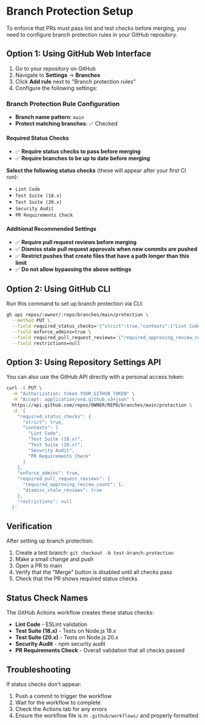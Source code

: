 # Branch Protection Setup

To enforce that PRs must pass lint and test checks before merging, you need to configure branch protection rules in your GitHub repository.

## Option 1: Using GitHub Web Interface

1. Go to your repository on GitHub
2. Navigate to **Settings** → **Branches**
3. Click **Add rule** next to "Branch protection rules"
4. Configure the following settings:

### Branch Protection Rule Configuration

- **Branch name pattern**: `main`
- **Protect matching branches**: ✅ Checked

#### Required Status Checks
- ✅ **Require status checks to pass before merging**
- ✅ **Require branches to be up to date before merging**

**Select the following status checks** (these will appear after your first CI run):
- `Lint Code`
- `Test Suite (18.x)`
- `Test Suite (20.x)`
- `Security Audit`
- `PR Requirements Check`

#### Additional Recommended Settings
- ✅ **Require pull request reviews before merging**
- ✅ **Dismiss stale pull request approvals when new commits are pushed**
- ✅ **Restrict pushes that create files that have a path longer than this limit**
- ✅ **Do not allow bypassing the above settings**

## Option 2: Using GitHub CLI

Run this command to set up branch protection via CLI:

```bash
gh api repos/:owner/:repo/branches/main/protection \
  --method PUT \
  --field required_status_checks='{"strict":true,"contexts":["Lint Code","Test Suite (18.x)","Test Suite (20.x)","Security Audit","PR Requirements Check"]}' \
  --field enforce_admins=true \
  --field required_pull_request_reviews='{"required_approving_review_count":1,"dismiss_stale_reviews":true}' \
  --field restrictions=null
```

## Option 3: Using Repository Settings API

You can also use the GitHub API directly with a personal access token:

```bash
curl -X PUT \
  -H "Authorization: token YOUR_GITHUB_TOKEN" \
  -H "Accept: application/vnd.github.v3+json" \
  https://api.github.com/repos/OWNER/REPO/branches/main/protection \
  -d '{
    "required_status_checks": {
      "strict": true,
      "contexts": [
        "Lint Code",
        "Test Suite (18.x)",
        "Test Suite (20.x)",
        "Security Audit",
        "PR Requirements Check"
      ]
    },
    "enforce_admins": true,
    "required_pull_request_reviews": {
      "required_approving_review_count": 1,
      "dismiss_stale_reviews": true
    },
    "restrictions": null
  }'
```

## Verification

After setting up branch protection:

1. Create a test branch: `git checkout -b test-branch-protection`
2. Make a small change and push
3. Open a PR to main
4. Verify that the "Merge" button is disabled until all checks pass
5. Check that the PR shows required status checks

## Status Check Names

The GitHub Actions workflow creates these status checks:
- **Lint Code** - ESLint validation
- **Test Suite (18.x)** - Tests on Node.js 18.x
- **Test Suite (20.x)** - Tests on Node.js 20.x  
- **Security Audit** - npm security audit
- **PR Requirements Check** - Overall validation that all checks passed

## Troubleshooting

If status checks don't appear:
1. Push a commit to trigger the workflow
2. Wait for the workflow to complete
3. Check the Actions tab for any errors
4. Ensure the workflow file is in `.github/workflows/` and properly formatted